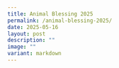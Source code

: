 ```yaml
---
title: Animal Blessing 2025
permalink: /animal-blessing-2025/
date: 2025-05-16
layout: post
description: ""
image: ""
variant: markdown
---
```

